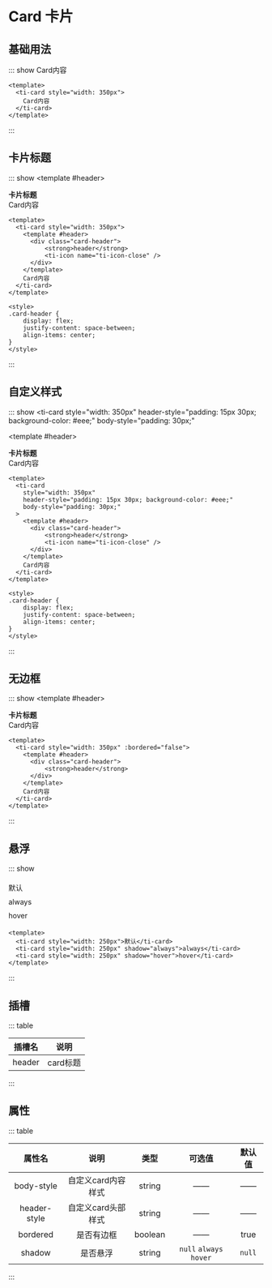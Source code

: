 <style>
.card-header {
    display: flex;
    justify-content: space-between;
    align-items: center;
}
.ti-example-item {
    padding: 5px 0px;
}
</style>

# Card 卡片

## 基础用法
::: show
<ti-card style="width: 350px">
  Card内容
</ti-card>

``` vue
<template>
  <ti-card style="width: 350px">
    Card内容
  </ti-card>
</template>
```
:::

## 卡片标题
::: show
<ti-card style="width: 350px">
  <template #header>
    <div class="card-header">
        <strong>卡片标题</strong>
        <ti-icon name="ti-icon-close" />
    </div>
  </template>
  Card内容
</ti-card>

``` vue
<template>
  <ti-card style="width: 350px">
    <template #header>
      <div class="card-header">
          <strong>header</strong>
          <ti-icon name="ti-icon-close" />
      </div>
    </template>
    Card内容
  </ti-card>
</template>

<style>
.card-header {
    display: flex;
    justify-content: space-between;
    align-items: center;
}
</style>
```
:::

## 自定义样式
::: show
<ti-card
  style="width: 350px"
  header-style="padding: 15px 30px; background-color: #eee;"
  body-style="padding: 30px;"
>
  <template #header>
    <div class="card-header">
        <strong>卡片标题</strong>
        <ti-icon name="ti-icon-close" />
    </div>
  </template>
  Card内容
</ti-card>

``` vue
<template>
  <ti-card 
    style="width: 350px" 
    header-style="padding: 15px 30px; background-color: #eee;"
    body-style="padding: 30px;"
  >
    <template #header>
      <div class="card-header">
          <strong>header</strong>
          <ti-icon name="ti-icon-close" />
      </div>
    </template>
    Card内容
  </ti-card>
</template>

<style>
.card-header {
    display: flex;
    justify-content: space-between;
    align-items: center;
}
</style>
```
:::

## 无边框
::: show
<ti-card style="width: 350px" :bordered="false">
  <template #header>
    <div class="card-header">
        <strong>卡片标题</strong>
    </div>
  </template>
  Card内容
</ti-card>

``` vue
<template>
  <ti-card style="width: 350px" :bordered="false">
    <template #header>
      <div class="card-header">
          <strong>header</strong>
      </div>
    </template>
    Card内容
  </ti-card>
</template>
```
:::

## 悬浮
::: show
<div class="ti-example-item">
    <ti-card style="width: 250px">默认</ti-card>
</div>
<div class="ti-example-item">
    <ti-card style="width: 250px" shadow="always">always</ti-card>
</div>
<div class="ti-example-item">
    <ti-card style="width: 250px" shadow="hover">hover</ti-card>
</div>

``` vue
<template>
  <ti-card style="width: 250px">默认</ti-card>
  <ti-card style="width: 250px" shadow="always">always</ti-card>
  <ti-card style="width: 250px" shadow="hover">hover</ti-card>
</template>
```
:::

## 插槽
::: table

| 插槽名  | 说明  |
| :----: | :----: |
| header | card标题 |

:::

## 属性
::: table

| 属性名  | 说明  | 类型 | 可选值 | 默认值 |
| :----: | :----: | :----: | :----: | :----: |
| body-style | 自定义card内容样式 | string | —— | —— |
| header-style | 自定义card头部样式 | string | —— | —— |
| bordered | 是否有边框 | boolean | —— | true |
| shadow | 是否悬浮 | string | `null`  `always`  `hover` | `null` |

:::